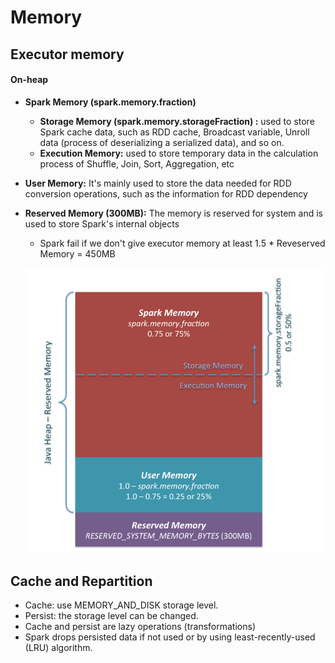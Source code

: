 # Memory

## Executor memory

#### On-heap

* **Spark Memory (spark.memory.fraction)**
   * **Storage Memory (spark.memory.storageFraction) :** used to store Spark cache data, such as RDD cache, Broadcast variable, Unroll data (process of deserializing a serialized data), and so on.
   * **Execution Memory:**  used to store temporary data in the calculation process of Shuffle, Join, Sort, Aggregation, etc
* **User Memory:** It's mainly used to store the data needed for RDD conversion operations, such as the information for RDD dependency
* **Reserved Memory (300MB):** The memory is reserved for system and is used to store Spark's internal objects
   * Spark fail if we don't give executor memory at least 1.5 * Reveserved Memory = 450MB
  

  ![memory](../screenshots/spark/spark-memory.png)
  

## Cache and Repartition 
- Cache: use MEMORY_AND_DISK storage level.
- Persist: the storage level can be changed.
- Cache and persist are lazy operations (transformations)
- Spark drops persisted data if not used or by using least-recently-used (LRU) algorithm.